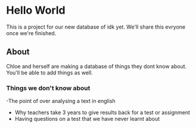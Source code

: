 # Hello World

This is a project for our new database of idk yet. We'll share this evryone once we're finished.

## About

Chloe and herself are making a database of things they dont know about. You'll be able to add things as well.

### Things we don't know about

-The point of over analysing a text in english
- Why teachers take 3 years to give results back for a test or assignment
- Having questions on a test that we have never learnt about
